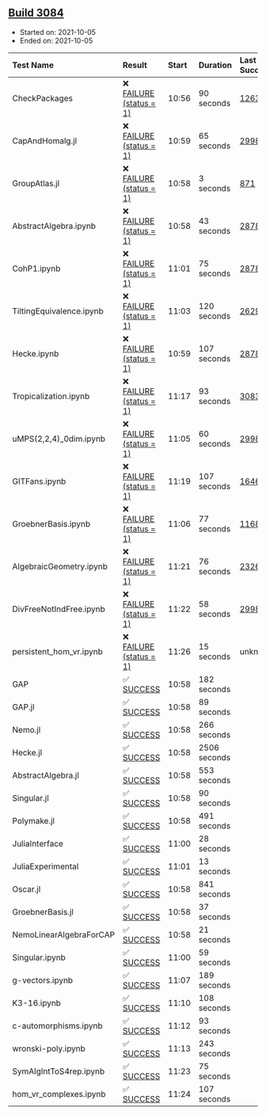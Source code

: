 ## [Build 3084](https://oscarci.mathematik.uni-kl.de/job/oscar-stable/3084/)

* Started on: 2021-10-05
* Ended on: 2021-10-05

| Test Name    | Result | Start | Duration | Last Success | First Failure |
|:-------------|:-------|:------|:---------|:-------------|:--------------|
| CheckPackages | ❌ [FAILURE (status = 1)](https://oscarci.mathematik.uni-kl.de/job/oscar-stable/3084/artifact/logs/build-3084/CheckPackages.log) | 10:56 | 90 seconds | [1263](https://oscarci.mathematik.uni-kl.de/job/oscar-stable/1263/) | [1264](https://oscarci.mathematik.uni-kl.de/job/oscar-stable/1264/) |
| CapAndHomalg.jl | ❌ [FAILURE (status = 1)](https://oscarci.mathematik.uni-kl.de/job/oscar-stable/3084/artifact/logs/build-3084/CapAndHomalg.jl.log) | 10:59 | 65 seconds | [2998](https://oscarci.mathematik.uni-kl.de/job/oscar-stable/2998/) | [2999](https://oscarci.mathematik.uni-kl.de/job/oscar-stable/2999/) |
| GroupAtlas.jl | ❌ [FAILURE (status = 1)](https://oscarci.mathematik.uni-kl.de/job/oscar-stable/3084/artifact/logs/build-3084/GroupAtlas.jl.log) | 10:58 | 3 seconds | [871](https://oscarci.mathematik.uni-kl.de/job/oscar-stable/871/) | [872](https://oscarci.mathematik.uni-kl.de/job/oscar-stable/872/) |
| AbstractAlgebra.ipynb | ❌ [FAILURE (status = 1)](https://oscarci.mathematik.uni-kl.de/job/oscar-stable/3084/artifact/logs/build-3084/AbstractAlgebra.ipynb.log) | 10:58 | 43 seconds | [2878](https://oscarci.mathematik.uni-kl.de/job/oscar-stable/2878/) | [2879](https://oscarci.mathematik.uni-kl.de/job/oscar-stable/2879/) |
| CohP1.ipynb | ❌ [FAILURE (status = 1)](https://oscarci.mathematik.uni-kl.de/job/oscar-stable/3084/artifact/logs/build-3084/CohP1.ipynb.log) | 11:01 | 75 seconds | [2878](https://oscarci.mathematik.uni-kl.de/job/oscar-stable/2878/) | [2879](https://oscarci.mathematik.uni-kl.de/job/oscar-stable/2879/) |
| TiltingEquivalence.ipynb | ❌ [FAILURE (status = 1)](https://oscarci.mathematik.uni-kl.de/job/oscar-stable/3084/artifact/logs/build-3084/TiltingEquivalence.ipynb.log) | 11:03 | 120 seconds | [2629](https://oscarci.mathematik.uni-kl.de/job/oscar-stable/2629/) | [2630](https://oscarci.mathematik.uni-kl.de/job/oscar-stable/2630/) |
| Hecke.ipynb | ❌ [FAILURE (status = 1)](https://oscarci.mathematik.uni-kl.de/job/oscar-stable/3084/artifact/logs/build-3084/Hecke.ipynb.log) | 10:59 | 107 seconds | [2878](https://oscarci.mathematik.uni-kl.de/job/oscar-stable/2878/) | [2879](https://oscarci.mathematik.uni-kl.de/job/oscar-stable/2879/) |
| Tropicalization.ipynb | ❌ [FAILURE (status = 1)](https://oscarci.mathematik.uni-kl.de/job/oscar-stable/3084/artifact/logs/build-3084/Tropicalization.ipynb.log) | 11:17 | 93 seconds | [3083](https://oscarci.mathematik.uni-kl.de/job/oscar-stable/3083/) | [3084](https://oscarci.mathematik.uni-kl.de/job/oscar-stable/3084/) |
| uMPS(2,2,4)_0dim.ipynb | ❌ [FAILURE (status = 1)](https://oscarci.mathematik.uni-kl.de/job/oscar-stable/3084/artifact/logs/build-3084/uMPS-2-2-4-_0dim.ipynb.log) | 11:05 | 60 seconds | [2998](https://oscarci.mathematik.uni-kl.de/job/oscar-stable/2998/) | [2999](https://oscarci.mathematik.uni-kl.de/job/oscar-stable/2999/) |
| GITFans.ipynb | ❌ [FAILURE (status = 1)](https://oscarci.mathematik.uni-kl.de/job/oscar-stable/3084/artifact/logs/build-3084/GITFans.ipynb.log) | 11:19 | 107 seconds | [1646](https://oscarci.mathematik.uni-kl.de/job/oscar-stable/1646/) | [1647](https://oscarci.mathematik.uni-kl.de/job/oscar-stable/1647/) |
| GroebnerBasis.ipynb | ❌ [FAILURE (status = 1)](https://oscarci.mathematik.uni-kl.de/job/oscar-stable/3084/artifact/logs/build-3084/GroebnerBasis.ipynb.log) | 11:06 | 77 seconds | [1168](https://oscarci.mathematik.uni-kl.de/job/oscar-stable/1168/) | [1169](https://oscarci.mathematik.uni-kl.de/job/oscar-stable/1169/) |
| AlgebraicGeometry.ipynb | ❌ [FAILURE (status = 1)](https://oscarci.mathematik.uni-kl.de/job/oscar-stable/3084/artifact/logs/build-3084/AlgebraicGeometry.ipynb.log) | 11:21 | 76 seconds | [2326](https://oscarci.mathematik.uni-kl.de/job/oscar-stable/2326/) | [2327](https://oscarci.mathematik.uni-kl.de/job/oscar-stable/2327/) |
| DivFreeNotIndFree.ipynb | ❌ [FAILURE (status = 1)](https://oscarci.mathematik.uni-kl.de/job/oscar-stable/3084/artifact/logs/build-3084/DivFreeNotIndFree.ipynb.log) | 11:22 | 58 seconds | [2998](https://oscarci.mathematik.uni-kl.de/job/oscar-stable/2998/) | [2999](https://oscarci.mathematik.uni-kl.de/job/oscar-stable/2999/) |
| persistent_hom_vr.ipynb | ❌ [FAILURE (status = 1)](https://oscarci.mathematik.uni-kl.de/job/oscar-stable/3084/artifact/logs/build-3084/persistent_hom_vr.ipynb.log) | 11:26 | 15 seconds | unknown | unknown |
| GAP | ✅ [SUCCESS](https://oscarci.mathematik.uni-kl.de/job/oscar-stable/3084/artifact/logs/build-3084/GAP.log) | 10:58 | 182 seconds |  |  |
| GAP.jl | ✅ [SUCCESS](https://oscarci.mathematik.uni-kl.de/job/oscar-stable/3084/artifact/logs/build-3084/GAP.jl.log) | 10:58 | 89 seconds |  |  |
| Nemo.jl | ✅ [SUCCESS](https://oscarci.mathematik.uni-kl.de/job/oscar-stable/3084/artifact/logs/build-3084/Nemo.jl.log) | 10:58 | 266 seconds |  |  |
| Hecke.jl | ✅ [SUCCESS](https://oscarci.mathematik.uni-kl.de/job/oscar-stable/3084/artifact/logs/build-3084/Hecke.jl.log) | 10:58 | 2506 seconds |  |  |
| AbstractAlgebra.jl | ✅ [SUCCESS](https://oscarci.mathematik.uni-kl.de/job/oscar-stable/3084/artifact/logs/build-3084/AbstractAlgebra.jl.log) | 10:58 | 553 seconds |  |  |
| Singular.jl | ✅ [SUCCESS](https://oscarci.mathematik.uni-kl.de/job/oscar-stable/3084/artifact/logs/build-3084/Singular.jl.log) | 10:58 | 90 seconds |  |  |
| Polymake.jl | ✅ [SUCCESS](https://oscarci.mathematik.uni-kl.de/job/oscar-stable/3084/artifact/logs/build-3084/Polymake.jl.log) | 10:58 | 491 seconds |  |  |
| JuliaInterface | ✅ [SUCCESS](https://oscarci.mathematik.uni-kl.de/job/oscar-stable/3084/artifact/logs/build-3084/JuliaInterface.log) | 11:00 | 28 seconds |  |  |
| JuliaExperimental | ✅ [SUCCESS](https://oscarci.mathematik.uni-kl.de/job/oscar-stable/3084/artifact/logs/build-3084/JuliaExperimental.log) | 11:01 | 13 seconds |  |  |
| Oscar.jl | ✅ [SUCCESS](https://oscarci.mathematik.uni-kl.de/job/oscar-stable/3084/artifact/logs/build-3084/Oscar.jl.log) | 10:58 | 841 seconds |  |  |
| GroebnerBasis.jl | ✅ [SUCCESS](https://oscarci.mathematik.uni-kl.de/job/oscar-stable/3084/artifact/logs/build-3084/GroebnerBasis.jl.log) | 10:58 | 37 seconds |  |  |
| NemoLinearAlgebraForCAP | ✅ [SUCCESS](https://oscarci.mathematik.uni-kl.de/job/oscar-stable/3084/artifact/logs/build-3084/NemoLinearAlgebraForCAP.log) | 10:58 | 21 seconds |  |  |
| Singular.ipynb | ✅ [SUCCESS](https://oscarci.mathematik.uni-kl.de/job/oscar-stable/3084/artifact/logs/build-3084/Singular.ipynb.log) | 11:00 | 59 seconds |  |  |
| g-vectors.ipynb | ✅ [SUCCESS](https://oscarci.mathematik.uni-kl.de/job/oscar-stable/3084/artifact/logs/build-3084/g-vectors.ipynb.log) | 11:07 | 189 seconds |  |  |
| K3-16.ipynb | ✅ [SUCCESS](https://oscarci.mathematik.uni-kl.de/job/oscar-stable/3084/artifact/logs/build-3084/K3-16.ipynb.log) | 11:10 | 108 seconds |  |  |
| c-automorphisms.ipynb | ✅ [SUCCESS](https://oscarci.mathematik.uni-kl.de/job/oscar-stable/3084/artifact/logs/build-3084/c-automorphisms.ipynb.log) | 11:12 | 93 seconds |  |  |
| wronski-poly.ipynb | ✅ [SUCCESS](https://oscarci.mathematik.uni-kl.de/job/oscar-stable/3084/artifact/logs/build-3084/wronski-poly.ipynb.log) | 11:13 | 243 seconds |  |  |
| SymAlgIntToS4rep.ipynb | ✅ [SUCCESS](https://oscarci.mathematik.uni-kl.de/job/oscar-stable/3084/artifact/logs/build-3084/SymAlgIntToS4rep.ipynb.log) | 11:23 | 75 seconds |  |  |
| hom_vr_complexes.ipynb | ✅ [SUCCESS](https://oscarci.mathematik.uni-kl.de/job/oscar-stable/3084/artifact/logs/build-3084/hom_vr_complexes.ipynb.log) | 11:24 | 107 seconds |  |  |
